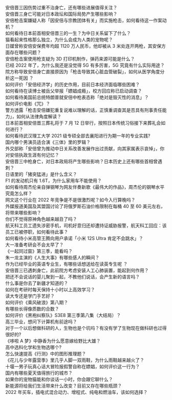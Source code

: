 安倍晋三因伤势过重不治身亡，还有哪些进展值得关注？  
安倍晋三身亡可能对日本政坛和国际局势产生哪些影响？  
安倍枪击案嫌疑人称「因安倍与宗教团体有关」而实施枪击，如何看待这一作案动机？  
如何看待日本前首相安倍晋三的一生？为中日关系留下了什么？  
猫看起来性格那么独立，为什么会成为人类的宠物呢？  
日媒曾称安倍安保费年均超 1120 万人民币，他却被从 3 米处连开两枪，其安保方面存在哪些问题？  
安倍枪击案使用枪支疑为 3D 打印机制作，弹药来源可能是什么？  
已经 2022 年了，为什么我还是没觉得 5G 有多厉害，5G 究竟有什么实际用途？  
院方称导致安倍身亡直接原因为「枪击导致其心脏血管破裂」，如何从医学角度分析这一死因 ？  
如何评价「安倍经济学」的历史作用，目前日本经济面临哪些困难？  
如何看待在读博士被岳父举报「嫖娼成瘾」，校方回应称已启动调查？  
如何看待美国前总统特朗普就安倍中枪表态称「绝对是毁灭性的消息」？  
如何评价电影《咒》？  
警方透露「枪击安倍嫌犯重复说难以理解的话，正慎重调查其是否具有刑事责任能力」，如何从法律角度解读？  
日本前首相安倍晋三葬礼将于 7 月 12 日举行，按照日本传统习俗接下来葬礼会如何进行？  
如何看待武汉理工大学 2021 级专硕全部去襄阳进行为期一年的专业实践?  
国内哪个男演员适合演《三体》里的罗辑？  
外交部称「安倍曾为推动中日关系改善发展作出过贡献，向其家属表示哀悼」，你对安倍执政生涯有何记忆？  
安倍晋三中枪身亡，对日本政局将产生哪些影响？日本历史上还有哪些首相曾遇刺？  
日语里的「猪突猛进」是什么含义？  
F1 的发动机只有 1.6T，为什么家用车不能使用？  
如何看待周杰伦亲自弹钢琴为网友伴奏新歌《最伟大的作品》，周杰伦的钢琴水平究竟怎么样？  
网文这个行业在 2022 年竞争是不是很激烈呢？如今入行算晚吗？  
外媒报道美国及其盟国讨论了将俄罗斯石油价格限制在每桶 40 至 60 美元左右，将带来哪些影响？  
你们不觉得原神角色越来越丑了吗？  
航天科工员工遗失涉密手机，司机好意归还却遭持证威胁报警，航天科工回应：该员工已被停职，如何看待此事？  
如何看待小米高管王腾向用户承诺「小米 12S Ultra 肯定不会跳水」？  
大一准备考研会不会太早了？  
《一起同过窗》第三季，能看吗？  
朱一龙主演的《人生大事》有哪些感人的瞬间？  
作为已经毕业的英语专业生，有哪些话想送给在读英专生呢 ？  
安倍晋三已遇刺身亡，此前院方考虑安装人工心肺装置，能起到何作用？  
把还不会说话的婴儿聚到一起，不教他们说话，会产生新的语言吗？  
什么事是你去了新疆才知道的？  
如何在考研时每天保持十小时以上高效学习？  
读大专还是学门手艺好？  
如何评价《乘风破浪》第八期？  
有哪些长得像质数的合数？  
如何评价《黑袍纠察队》S3E8 第三季第八集（大结局）？  
高三毕业，想问下计算机有前途吗？  
对于一个以后想做科研的人，生物也是个坑吗？有没有学了生物现在做科研也过得很好的?  
《哆啦 A 梦》中静香为什么愿意嫁给野比大雄？  
高中选科化学和生物选哪个?  
怎么快速提高《行测》中的图形推理题？  
《花儿与少年露营季》里几乎人脚一双雨鞋，为什么雨鞋越来越火了？  
十堰一男子玩真心话大冒险报假警自称在嫖娼，如何评价这一行为？  
国内有哪些夏天值得旅行的城市？  
如果你的宠物猫能和你谈话一小时，你会跟它聊什么？  
新能源将给我们生活带来什么改变？目前又存在哪些瓶颈？  
2022 年买车，插电式混合动力、增程式、纯电和燃油车，该如何选择？  
